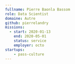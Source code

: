 ```yaml
---
fullname: Pierre Baonla Bassom
role: Data Scientist
domaine: Autre
github: pierrelandry
missions: 
  - start: 2020-01-13
    end: 2020-05-01 
    status: service
    employer: octo
startups:
    - pass-culture
---
```

